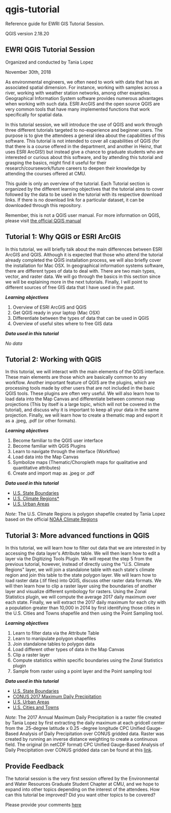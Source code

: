 # qgis-tutorial
Reference guide for EWRI GIS Tutorial Session.

QGIS version 2.18.20

## EWRI QGIS Tutorial Session
Organized and conducted by Tania Lopez

November 30th, 2018

As environmental engineers, we often need to work with data that has an associated spatial dimension. For instance, working with samples across a river, working with weather station networks, among other examples. Geographical Information System software provides numerous advantages when working with such data. ESRI ArcGIS and the open source QGIS are very common tools that have many implemented functions that work specifically for spatial data.

In this tutorial session, we will introduce the use of QGIS and work through three different tutorials targeted to no-experience and beginner users. The purpose is to give the attendees a general idea about the capabilities of this software. This tutorial is not intended to cover all capabilities of QGIS (for that there is a course offered in the department, and another in Heinz, that uses ESRI ArcGIS!) but instead give a chance to graduate students who are interested or curious about this software, and by attending this tutorial and grasping the basics, might find it useful for their research/coursework/future careers to deepen their knowledge by attending the courses offered at CMU.

This guide is only an overview of the tutorial. Each Tutorial section is organized by the different learning objectives that the tutorial aims to cover followed by the data to be used in the tutorial with its respective download links. If there is no download link for a particular dataset, it can be downloaded through this repository.

Remember, this is not a QGIS user manual. For more information on QGIS, please visit [the official QGIS manual](https://docs.qgis.org/2.8/en/docs/training_manual/index.html)

## Tutorial 1: Why QGIS or ESRI ArcGIS

In this tutorial, we will briefly talk about the main differences between ESRI ArcGIS and QGIS. Although it is expected that those who attend the tutorial already completed the QGIS installation process, we will also briefly cover the installation for Mac OSX. In geographical information systems software, there are different types of data to deal with. There are two main types, vector, and raster data. We will go through the basics in this section since we will be explaining more in the next tutorials. Finally, I will point to different sources of free GIS data that I have used in the past.

**_Learning objectives_**
1. Overview of ESRI ArcGIS and QGIS
2. Get QGIS ready in your laptop (Mac OSX)
3. Differentiate between the types of data that can be used in QGIS
4. Overview of useful sites where to free GIS data

**_Data used in this tutorial_**

_No data_

## Tutorial 2: Working with QGIS

In this tutorial, we will interact with the main elements of the QGIS interface. These main elements are those which are basically common to any workflow. Another important feature of QGIS are the plugins, which are processing tools made by other users that are not included in the basic QGIS tools. These plugins are often very useful. We will also learn how to load data into the Map Canvas and differentiate between common map projections (This by itself is a large topic, which will not be covered in the tutorial), and discuss why it is important to keep all your data in the same projection. Finally, we will learn how to create a thematic map and export it as a .jpeg, .pdf (or other formats).


**_Learning objectives_**
1. Become familiar to the QGIS user interface
2. Become familiar with QGIS Plugins
3. Learn to navigate through the interface (Workflow)
4. Load data into the Map Canvas
5. Symbolize maps (Thematic/Choropleth maps for qualitative and quantitative attributes)
6. Create and import map as .jpeg or .pdf

**_Data used in this tutorial_**

* [U.S. State Boundaries](https://www.census.gov/geo/maps-data/data/cbf/cbf_state.html)
* [U.S. Climate Regions*](https://github.com/mushimu/qgis-tutorial/raw/master/conusclimateregion.zip)
* [U.S. Urban Areas](https://www.census.gov/cgi-bin/geo/shapefiles/index.php)

*Note*: The U.S. Climate Regions is polygon shapefile created by Tania Lopez based on the official [NOAA Climate Regions](https://www.ncdc.noaa.gov/monitoring-references/maps/us-climate-regions.php) 

## Tutorial 3: More advanced functions in QGIS

In this tutorial, we will learn how to filter out data that we are interested in by accessing the data layer's Attribute table. We will then learn how to edit a layer via the Digitizing Tools Plugin. We will repeat the step 5 from the previous tutorial, however, instead of directly using the "U.S. Climate Regions" layer, we will join a standalone table with each state's climate region and join this table to the state polygon layer. We will learn how to load raster data (.tif files) into QGIS, discuss other raster data formats. We will then learn how to clip a raster layer using the boundaries of another layer and visualize different symbology for rasters. Using the Zonal Statistics plugin, we will compute the average 2017 daily maximum over each state. Finally, we will extract the 2017 daily maximum for each city with a population greater than 10,000 in 2014 by first identifying those cities in the U.S. Cities and Towns shapefile and then using the Point Sampling tool.

**_Learning objectives_**
1. Learn to filter data via the Attribute Table
2. Learn to manipulate polygon shapefiles
3. Join standalone tables to polygon data
4. Load different other types of data in the Map Canvas
5. Clip a raster layer
5. Compute statistics within specific boundaries using the Zonal Statistics plugin 
6. Sample from raster using a point layer and the Point sampling tool

**_Data used in this tutorial_**
* [U.S. State Boundaries](https://www.census.gov/geo/maps-data/data/cbf/cbf_state.html)
* [CONUS 2017 Maximum Daily Precipitation](https://github.com/mushimu/qgis-tutorial/raw/master/2017_dailyannualmaxima.tif)
* [U.S. Urban Areas](https://www.census.gov/cgi-bin/geo/shapefiles/index.php)
* [U.S. Cities and Towns](https://www.sciencebase.gov/catalog/item/581d051ae4b08da350d523ac)

*Note*: The 2017 Annual Maximum Daily Precipitation is a raster file created by Tania Lopez by first extracting the daily maximum at each gridcell center from the .25-degree latitude x 0.25 -degree longitude CPC Unified Gauge-Based Analysis of Daily Precipitation over CONUS gridded data. Raster was created by running an inverse distance weighting to create a continuous field. The original (in netCDF format) CPC Unified Gauge-Based Analysis of Daily Precipitation over CONUS gridded data can be found at this [link](https://www.esrl.noaa.gov/psd/data/gridded/data.unified.daily.conus.html).

## Provide Feedback

The tutorial session is the very first session offered by the Environmental and Water Resources Graduate Student Chapter at CMU, and we hope to expand into other topics depending on the interest of the attendees. How can this tutorial be improved? Did you want other topics to be covered? 

Please provide your comments [here](https://goo.gl/forms/DOeMAnqMDkviyD7w1)

